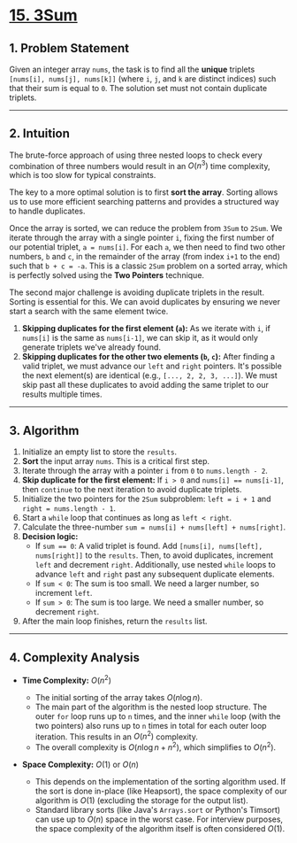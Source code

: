 # [15. 3Sum](https://leetcode.com/problems/3sum/)

## 1. Problem Statement

Given an integer array `nums`, the task is to find all the **unique** triplets `[nums[i], nums[j], nums[k]]` (where `i`, `j`, and `k` are distinct indices) such that their sum is equal to `0`. The solution set must not contain duplicate triplets.

---

## 2. Intuition

The brute-force approach of using three nested loops to check every combination of three numbers would result in an $O(n^3)$ time complexity, which is too slow for typical constraints.

The key to a more optimal solution is to first **sort the array**. Sorting allows us to use more efficient searching patterns and provides a structured way to handle duplicates.

Once the array is sorted, we can reduce the problem from `3Sum` to `2Sum`. We iterate through the array with a single pointer `i`, fixing the first number of our potential triplet, `a = nums[i]`. For each `a`, we then need to find two other numbers, `b` and `c`, in the remainder of the array (from index `i+1` to the end) such that `b + c = -a`. This is a classic `2Sum` problem on a sorted array, which is perfectly solved using the **Two Pointers** technique.

The second major challenge is avoiding duplicate triplets in the result. Sorting is essential for this. We can avoid duplicates by ensuring we never start a search with the same element twice.

1.  **Skipping duplicates for the first element (`a`):** As we iterate with `i`, if `nums[i]` is the same as `nums[i-1]`, we can skip it, as it would only generate triplets we've already found.
2.  **Skipping duplicates for the other two elements (`b`, `c`):** After finding a valid triplet, we must advance our `left` and `right` pointers. It's possible the next element(s) are identical (e.g., `[..., 2, 2, 3, ...]`). We must skip past all these duplicates to avoid adding the same triplet to our results multiple times.

---

## 3. Algorithm

1.  Initialize an empty list to store the `results`.
2.  **Sort** the input array `nums`. This is a critical first step.
3.  Iterate through the array with a pointer `i` from `0` to `nums.length - 2`.
4.  **Skip duplicate for the first element:** If `i > 0` and `nums[i] == nums[i-1]`, then `continue` to the next iteration to avoid duplicate triplets.
5.  Initialize the two pointers for the `2Sum` subproblem: `left = i + 1` and `right = nums.length - 1`.
6.  Start a `while` loop that continues as long as `left < right`.
7.  Calculate the three-number `sum = nums[i] + nums[left] + nums[right]`.
8.  **Decision logic:**
    - If `sum == 0`: A valid triplet is found. Add `[nums[i], nums[left], nums[right]]` to the `results`. Then, to avoid duplicates, increment `left` and decrement `right`. Additionally, use nested `while` loops to advance `left` and `right` past any subsequent duplicate elements.
    - If `sum < 0`: The sum is too small. We need a larger number, so increment `left`.
    - If `sum > 0`: The sum is too large. We need a smaller number, so decrement `right`.
9.  After the main loop finishes, return the `results` list.

---

## 4. Complexity Analysis

- **Time Complexity:** $O(n^2)$
  - The initial sorting of the array takes $O(n \log n)$.
  - The main part of the algorithm is the nested loop structure. The outer `for` loop runs up to `n` times, and the inner `while` loop (with the two pointers) also runs up to `n` times in total for each outer loop iteration. This results in an $O(n^2)$ complexity.
  - The overall complexity is $O(n \log n + n^2)$, which simplifies to $O(n^2)$.

- **Space Complexity:** $O(1)$ or $O(n)$
  - This depends on the implementation of the sorting algorithm used. If the sort is done in-place (like Heapsort), the space complexity of our algorithm is $O(1)$ (excluding the storage for the output list).
  - Standard library sorts (like Java's `Arrays.sort` or Python's Timsort) can use up to $O(n)$ space in the worst case. For interview purposes, the space complexity of the algorithm itself is often considered $O(1)$.
